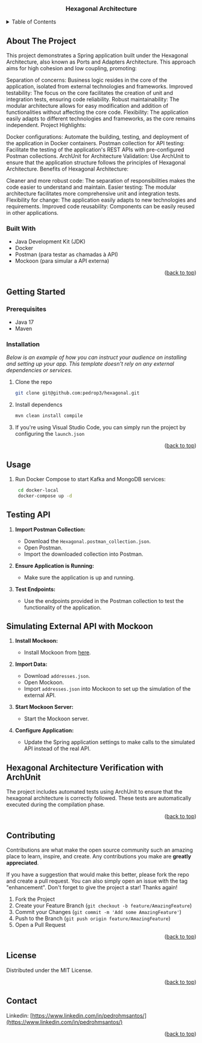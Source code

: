 <a name="readme-top"></a>

<!-- PROJECT LOGO -->
<br />
<div align="center">
  <!-- <a href="https://github.com/othneildrew/Best-README-Template">
    <img src="images/logo.png" alt="Logo" width="80" height="80">
  </a> -->

  <h3 align="center">Hexagonal Architecture</h3>

</div>



<!-- TABLE OF CONTENTS -->
<details>
  <summary>Table of Contents</summary>
  <ol>
    <li>
      <a href="#about-the-project">About The Project</a>
      <ul>
        <li><a href="#built-with">Built With</a></li>
      </ul>
    </li>
    <li>
      <a href="#getting-started">Getting Started</a>
      <ul>
        <li><a href="#prerequisites">Prerequisites</a></li>
        <li><a href="#installation">Installation</a></li>
      </ul>
    </li>
    <li><a href="#usage">Usage</a></li>
    <!-- <li><a href="#roadmap">Roadmap</a></li> -->
    <li><a href="#contributing">Contributing</a></li>
    <li><a href="#license">License</a></li>
    <li><a href="#contact">Contact</a></li>
    <li><a href="#acknowledgments">Acknowledgments</a></li>
  </ol>
</details>



<!-- ABOUT THE PROJECT -->
## About The Project




This project demonstrates a Spring application built under the Hexagonal Architecture, also known as Ports and Adapters Architecture. This approach aims for high cohesion and low coupling, promoting:

Separation of concerns: Business logic resides in the core of the application, isolated from external technologies and frameworks.
Improved testability: The focus on the core facilitates the creation of unit and integration tests, ensuring code reliability.
Robust maintainability: The modular architecture allows for easy modification and addition of functionalities without affecting the core code.
Flexibility: The application easily adapts to different technologies and frameworks, as the core remains independent.
Project Highlights:

Docker configurations: Automate the building, testing, and deployment of the application in Docker containers.
Postman collection for API testing: Facilitate the testing of the application's REST APIs with pre-configured Postman collections.
ArchUnit for Architecture Validation: Use ArchUnit to ensure that the application structure follows the principles of Hexagonal Architecture.
Benefits of Hexagonal Architecture:

Cleaner and more robust code: The separation of responsibilities makes the code easier to understand and maintain.
Easier testing: The modular architecture facilitates more comprehensive unit and integration tests.
Flexibility for change: The application easily adapts to new technologies and requirements.
Improved code reusability: Components can be easily reused in other applications.



### Built With

- Java Development Kit (JDK)
- Docker
- Postman (para testar as chamadas à API)
- Mockoon (para simular a API externa)

<p align="right">(<a href="#readme-top">back to top</a>)</p>



<!-- GETTING STARTED -->
## Getting Started


### Prerequisites

* Java 17
* Maven 

### Installation

_Below is an example of how you can instruct your audience on installing and setting up your app. This template doesn't rely on any external dependencies or services._

1. Clone the repo
   ```sh
   git clone git@github.com:pedrop3/hexagonal.git
   ```
2. Install dependencs
   ```sh
   mvn clean install compile
   ```
4. If you're using Visual Studio Code, you can simply run the project by configuring the `launch.json`


<p align="right">(<a href="#readme-top">back to top</a>)</p>

<!-- USAGE EXAMPLES -->
## Usage
1. Run Docker Compose to start Kafka and MongoDB services:
   ```sh
    cd docker-local
    docker-compose up -d
   ```
## Testing API

1. **Import Postman Collection:**
   - Download the `Hexagonal.postman_collection.json`.
   - Open Postman.
   - Import the downloaded collection into Postman.

2. **Ensure Application is Running:**
   - Make sure the application is up and running.

3. **Test Endpoints:**
   - Use the endpoints provided in the Postman collection to test the functionality of the application.

## Simulating External API with Mockoon

1. **Install Mockoon:**
   - Install Mockoon from [here](https://mockoon.com/).

2. **Import Data:**
   - Download `addresses.json`.
   - Open Mockoon.
   - Import `addresses.json` into Mockoon to set up the simulation of the external API.

3. **Start Mockoon Server:**
   - Start the Mockoon server.

4. **Configure Application:**
   - Update the Spring application settings to make calls to the simulated API instead of the real API.

## Hexagonal Architecture Verification with ArchUnit

The project includes automated tests using ArchUnit to ensure that the hexagonal architecture is correctly followed. These tests are automatically executed during the compilation phase.
<p align="right">(<a href="#readme-top">back to top</a>)</p>



<!-- ROADMAP
## Roadmap

- [x] Add Changelog
- [x] Add back to top links
- [ ] Add Additional Templates w/ Examples
- [ ] Add "components" document to easily copy & paste sections of the readme
- [ ] Multi-language Support
    - [ ] Chinese
    - [ ] Spanish

See the [open issues](https://github.com/othneildrew/Best-README-Template/issues) for a full list of proposed features (and known issues).

<p align="right">(<a href="#readme-top">back to top</a>)</p> -->



<!-- CONTRIBUTING -->
## Contributing

Contributions are what make the open source community such an amazing place to learn, inspire, and create. Any contributions you make are **greatly appreciated**.

If you have a suggestion that would make this better, please fork the repo and create a pull request. You can also simply open an issue with the tag "enhancement".
Don't forget to give the project a star! Thanks again!

1. Fork the Project
2. Create your Feature Branch (`git checkout -b feature/AmazingFeature`)
3. Commit your Changes (`git commit -m 'Add some AmazingFeature'`)
4. Push to the Branch (`git push origin feature/AmazingFeature`)
5. Open a Pull Request

<p align="right">(<a href="#readme-top">back to top</a>)</p>



<!-- LICENSE -->
## License

Distributed under the MIT License.
<p align="right">(<a href="#readme-top">back to top</a>)</p>



<!-- CONTACT -->
## Contact

Linkedin: [https://www.linkedin.com/in/pedrohmsantos/](https://www.linkedin.com/in/pedrohmsantos/)

<p align="right">(<a href="#readme-top">back to top</a>)</p>